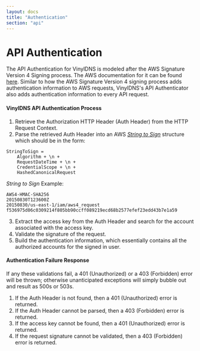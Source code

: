 ```yaml
---
layout: docs
title: "Authentication"
section: "api"
---
```


# API Authentication

The API Authentication for VinylDNS is modeled after the AWS Signature Version 4 Signing process. The AWS documentation for it can be found
[here](https://docs.aws.amazon.com/general/latest/gr/signature-version-4.html). Similar to how the AWS Signature Version 4 signing
process adds authentication information to AWS requests, VinylDNS's API Authenticator also adds authentication information to every API request.


#### VinylDNS API Authentication Process

1. Retrieve the Authorization HTTP Header (Auth Header) from the HTTP Request Context.
2. Parse the retrieved Auth Header into an AWS *[String to Sign](https://docs.aws.amazon.com/general/latest/gr/sigv4-create-string-to-sign.html)* structure which should be in the form:

```
StringToSign =
    Algorithm + \n +
    RequestDateTime + \n +
    CredentialScope + \n +
    HashedCanonicalRequest
```

*String to Sign* Example:
```
AWS4-HMAC-SHA256
20150830T123600Z
20150830/us-east-1/iam/aws4_request
f536975d06c0309214f805bb90ccff089219ecd68b2577efef23edd43b7e1a59
```
3. Extract the access key from the Auth Header and search for the account associated with the access key.
4. Validate the signature of the request.
5. Build the authentication information, which essentially contains all the authorized accounts for the signed in user.


#### Authentication Failure Response

If any these validations fail, a 401 (Unauthorized) or a 403 (Forbidden) error will be thrown; otherwise unanticipated exceptions will simply bubble out and result as 500s or 503s.

1. If the Auth Header is not found, then a 401 (Unauthorized) error is returned.
2. If the Auth Header cannot be parsed, then a 403 (Forbidden) error is returned.
3. If the access key cannot be found, then a 401 (Unauthorized) error is returned.
4. If the request signature cannot be validated, then a 403 (Forbidden) error is returned.
